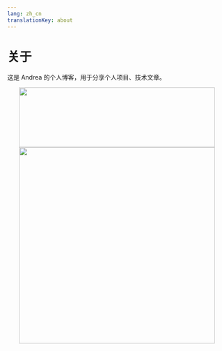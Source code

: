 ```yaml
---
lang: zh_cn
translationKey: about
---
```


# 关于

这是 Andrea 的个人博客，用于分享个人项目、技术文章。

<div align="center"> <img height="137px" width="450px" style="width: 450px" src="https://github-readme-stats.vercel.app/api?username=AndreaFrederica&hide_title=true&hide_border=true&show_icons=trueline_height=21&text_color=000&icon_color=000&bg_color=0,ea6161,ffc64d,fffc4d,52fa5a&theme=graywhite" /> 
</div>
<div align="center"> <img  style="width: 450px" src="https://github-readme-stats.vercel.app/api/top-langs/?username=AndreaFrederica&hide_title=true&hide_border=true&layout=compact&langs_count=6&text_color=000&icon_color=fff&bg_color=0,52fa5a,4dfcff,c64dff&theme=graywhite" /> </div>
